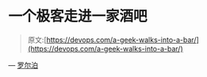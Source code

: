 # 一个极客走进一家酒吧

> 原文:[https://devops.com/a-geek-walks-into-a-bar/](https://devops.com/a-geek-walks-into-a-bar/)

— [罗尔泊](https://devops.com/author/breselman/)